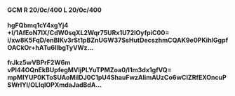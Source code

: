 #### GCM R 20/0c/400 L 20/0c/400
**hgFQbmq1cY4xgYj4**<br/>**+I/1AfEoN7lX/CdW0sqXL2Wqr75URx1U72lOyfpiC00=**<br/>**i/xw8K5FqD/enBlKv3rSt1pBZnUGW37SsHutDecszhmCQAK9e0PKihIGgpfOACkOr+hATu6lIbgTyVWz...**<br/><br/>
**frJkz5wVBPrF2W6m**<br/>**vPl44OQnEkBUpfegMVljPLYuTPMZoa0/I1m3dx1gfVQ=**<br/>**mpMlYUP0KToSUAoMilDJ0C1pU4ShauFwzAlimAUzCo6wCIZRfEXOncuPSWrIYl/OLIqlOPXmdaJadBdA...**